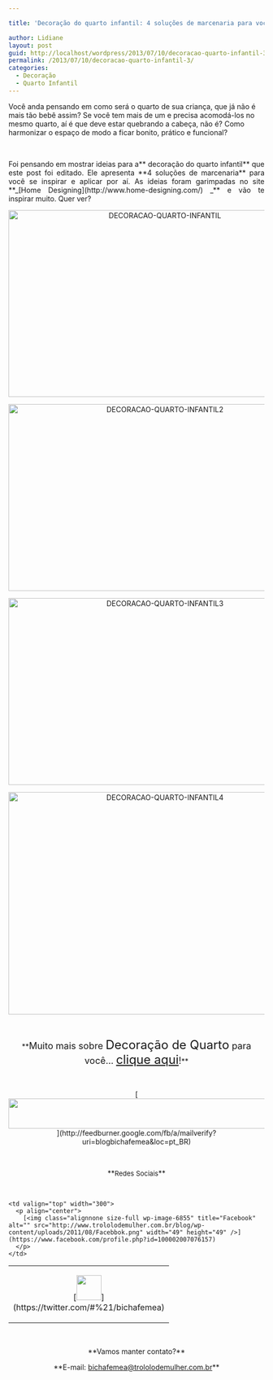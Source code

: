 ```yaml
---

title: 'Decoração do quarto infantil: 4 soluções de marcenaria para você!'

author: Lidiane
layout: post
guid: http://localhost/wordpress/2013/07/10/decoracao-quarto-infantil-3/
permalink: /2013/07/10/decoracao-quarto-infantil-3/
categories:
  - Decoração
  - Quarto Infantil
---
```

Você anda pensando em como será o quarto de sua criança, que já não é mais tão bebê assim? Se você tem mais de um e precisa acomodá-los no mesmo quarto, aí é que deve estar quebrando a cabeça, não é? Como harmonizar o espaço de modo a ficar bonito, prático e funcional?

&nbsp;

<p align="justify">
  Foi pensando em mostrar ideias para a** decoração do quarto infantil** que este post foi editado. Ele apresenta **4 soluções de marcenaria** para você se inspirar e aplicar por aí. As ideias foram garimpadas no site **_[Home Designing](http://www.home-designing.com/) _** e vão te inspirar muito. Quer ver?
</p>

<!--more-->

<p align="center">
  <a href="http://www.trololodemulher.com.br/blog/wp-content/uploads/2013/06/DECORACAO-QUARTO-INFANTIL.jpg"><img class="alignnone size-full wp-image-9557" alt="DECORACAO-QUARTO-INFANTIL" src="http://www.trololodemulher.com.br/blog/wp-content/uploads/2013/06/DECORACAO-QUARTO-INFANTIL.jpg" width="600" height="367" /></a>
</p>

<p align="center">
  <a href="http://www.trololodemulher.com.br/blog/wp-content/uploads/2013/06/DECORACAO-QUARTO-INFANTIL2.jpg"><img class="alignnone size-full wp-image-9558" alt="DECORACAO-QUARTO-INFANTIL2" src="http://www.trololodemulher.com.br/blog/wp-content/uploads/2013/06/DECORACAO-QUARTO-INFANTIL2.jpg" width="600" height="367" /></a>
</p>

<p align="center">
  <a href="http://www.trololodemulher.com.br/blog/wp-content/uploads/2013/06/DECORACAO-QUARTO-INFANTIL3.jpg"><img class="alignnone size-full wp-image-9559" alt="DECORACAO-QUARTO-INFANTIL3" src="http://www.trololodemulher.com.br/blog/wp-content/uploads/2013/06/DECORACAO-QUARTO-INFANTIL3.jpg" width="600" height="367" /></a>
</p>

<p align="center">
  <a href="http://www.trololodemulher.com.br/blog/wp-content/uploads/2013/06/DECORACAO-QUARTO-INFANTIL4.png"><img class="alignnone size-full wp-image-9560" alt="DECORACAO-QUARTO-INFANTIL4" src="http://www.trololodemulher.com.br/blog/wp-content/uploads/2013/06/DECORACAO-QUARTO-INFANTIL4.png" width="600" height="437" /></a>
</p>

&nbsp;

<p align="center">
  **<span style="font-size: large;">Muito mais sobre <span style="font-size: x-large;">Decoração de Quarto</span> para você… <span style="font-size: x-large;"><a href="http://www.trololodemulher.com.br/category/decoracao/quartos/">clique aqui</a></span>!</span>**
</p>

&nbsp;

<p align="center">
  [<img class="alignnone size-full wp-image-8451" title="Assine o Bicha Fêmea grátis!" alt="" src="http://www.trololodemulher.com.br/blog/wp-content/uploads/2012/01/rodapé.png" width="600" height="59" />](http://feedburner.google.com/fb/a/mailverify?uri=blogbichafemea&loc=pt_BR) 
</p>

&nbsp;

<p align="center">
  **<span style="font-size: small;">Redes Sociais</span>**
</p>

&nbsp;

<table width="600" border="0" cellspacing="0" cellpadding="2">
  <tr>
    <td valign="top" width="300">
      <p align="center">
        [<img class="alignnone size-full wp-image-6857" title="Twitter" alt="" src="http://www.trololodemulher.com.br/blog/wp-content/uploads/2011/08/Twitter.png" width="49" height="49" />](https://twitter.com/#%21/bichafemea) 
      </p>
    </td>
    
    <td valign="top" width="300">
      <p align="center">
        [<img class="alignnone size-full wp-image-6855" title="Facebook" alt="" src="http://www.trololodemulher.com.br/blog/wp-content/uploads/2011/08/Facebbok.png" width="49" height="49" />](https://www.facebook.com/profile.php?id=100002007076157) 
      </p>
    </td>
  </tr>
</table>

&nbsp;

<p align="center">
  **Vamos manter contato?**
</p>

<p align="center">
  **E-mail: <a href="mailto:bichafemea@trololodemulher.com.br">bichafemea@trololodemulher.com.br</a>**
</p>